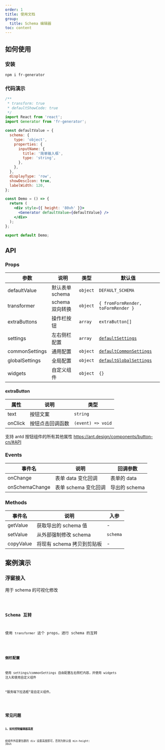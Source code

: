 ```yaml
---
order: 1
title: 使用文档
group:
  title: Schema 编辑器
toc: content
---
```


## 如何使用

### 安装

```bash
npm i fr-generator
```

### 代码演示

```jsx
/**
 * transform: true
 * defaultShowCode: true
 */
import React from 'react';
import Generator from 'fr-generator';

const defaultValue = {
  schema: {
    type: 'object',
    properties: {
      inputName: {
        title: '简单输入框',
        type: 'string',
      },
    },
  },
  displayType: 'row',
  showDescIcon: true,
  labelWidth: 120,
};

const Demo = () => {
  return (
    <div style={{ height: '80vh' }}>
      <Generator defaultValue={defaultValue} />
    </div>
  );
};

export default Demo;
```

## API

### Props

| 参数 | 说明 | 类型 | 默认值 |
| --- | --- | --- | --- |
| defaultValue | 默认表单 schema | `object` | `DEFAULT_SCHEMA` |
| transformer | schema 双向转换 | `object` | `{ fromFormRender, toFormRender }` |
| extraButtons | 操作栏按钮 | `array` | `extraButton[]` |
| settings | 左右侧栏配置 | `array` | [`defaultSettings`](https://github.com/alibaba/form-render/blob/master/tools/schema-generator/src/Settings/index.js#L513) |
| commonSettings | 通用配置 | `object` | [`defaultCommonSettings`](https://github.com/alibaba/form-render/blob/master/tools/schema-generator/src/Settings/index.js#L2) |
| globalSettings | 全局配置 | `object` | [`defaultGlobalSettings`](https://github.com/alibaba/form-render/blob/master/tools/schema-generator/src/Settings/index.js#L513) |
| widgets | 自定义组件 | `object` | `{}` |

#### extraButton

| 属性 | 说明 | 类型 |
| --- | --- | --- |
| text | 按钮文案 | `string` |
| onClick | 按钮点击回调函数 | `(event) => void` |

支持 antd 按钮组件的所有其他属性 https://ant.design/components/button-cn/#API

### Events

| 事件名 | 说明 | 回调参数 |
| --- | --- | --- |
| onChange | 表单 data 变化回调 | 表单的 data |
| onSchemaChange | 表单 schema 变化回调 | 导出的 schema |

### Methods

| 事件名 | 说明 | 入参 |
| --- | --- | --- |
| getValue | 获取导出的 schema 值 | - |
| setValue | 从外部强制修改 schema | `schema` |
| copyValue | 将现有 schema 拷贝到剪贴板 | - |

## 案例演示

### 浮窗接入

用于 schema 的可视化修改

<code src='./demo/modal.jsx' />

### Schema 互转

使用 `transformer` 这个 props，进行 schema 的互转

<code src='./demo/transformer.jsx' />

### 侧栏配置

使用 settings/commonSettings 自由配置左右侧栏内容，并使用 widgets 注入和使用自定义组件

“服务端下拉选框”是自定义组件。

<code src='./demo/settings.jsx' />

## 常见问题

**1、如何控制编辑器高度**

给组件外层要包裹的 div 设置高度即可，否则为默认值 min-height: 30vh
